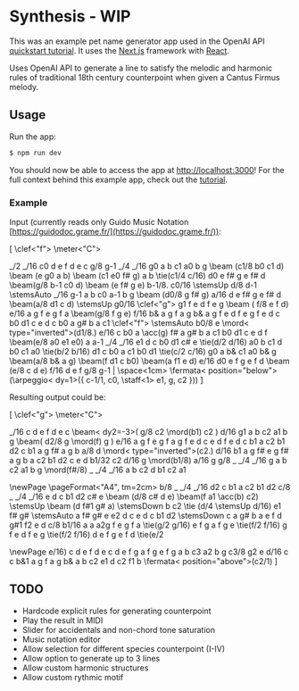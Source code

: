 # Synthesis - WIP

This was an example pet name generator app used in the OpenAI API [quickstart tutorial](https://platform.openai.com/docs/quickstart). It uses the [Next.js](https://nextjs.org/) framework with [React](https://reactjs.org/).

Uses OpenAI API to generate a line to satisfy the melodic and harmonic rules of traditional 18th century counterpoint when given a Cantus Firmus melody.

## Usage

Run the app:

   ```bash
   $ npm run dev
   ```

You should now be able to access the app at [http://localhost:3000](http://localhost:3000)! For the full context behind this example app, check out the [tutorial](https://platform.openai.com/docs/quickstart).

### Example

Input (currently reads only Guido Music Notation [https://guidodoc.grame.fr/](https://guidodoc.grame.fr/)):

[
  \clef<"f"> \meter<"C"> 

  _/2 _/16 c0 d e f d e c
  g/8 g-1 _/4 _/16 g0 a b c1 a0 b g
  \beam (c1/8 b0 c1 d) \beam (e g0 a b)
  \beam (c1 e0 f# g) a b \tie(c1/4
  c/16) d0 e f# g e f# d \beam(g/8 b-1 c0 d)
  \beam (e f# g e) b-1/8. c0/16 \stemsUp d/8 d-1 \stemsAuto
  _/16 g-1 a b c0 a-1 b g \beam (d0/8 g f# g)
  a/16 d e f# g e f# d \beam(a/8 d1 c d)
  \stemsUp g0/16 \clef<"g"> g1 f e d f e g \beam ( f/8 e f d)
  e/16 a g f e g f a \beam(g/8 f g e)
  f/16 b& a g f a g b& a g f e d f e g
  f e d c b0 d1 c e d c b0 a g# b a c1 \clef<"f"> \stemsAuto
  b0/8 e \mord< type="inverted">(d1/8.) e/16 c b0 a \acc(g) f# a g# b
  a c1 b0 d1 c e d f \beam(e/8 a0 e1 e0)
  a a-1 _/4 _/16 e1 d c b0 d1 c# e 
  \tie(d/2 d/16) a0 b c1 d b0 c1 a0
  \tie(b/2 b/16) d1 c b0 a c1 b0 d1 
  \tie(c/2 c/16) g0 a b& c1 a0 b& g
  \beam(a/8 b& a g) \beam(f d1 c b0)
  \beam(a f1 e d) e/16 d0 e f g e f d
  \beam (e/8 c d e) f/16 d e f g/8 g-1 |
  \space<1cm> 
  \fermata< position="below">(\arpeggio< dy=1>({ c-1/1, c0, \staff<1> e1, g, c2 }))
]

Resulting output could be:

[
  \clef<"g"> \meter<"C"> 

  _/16 c d e f d e c \beam< dy2=-3>( g/8 c2 \mord(b1) c2 )
  d/16 g1 a b c2 a1 b g  \beam( d2/8 g \mord(f) g )
  e/16 a g f e g f a g f e d c e d f
  e d c b1 a c2 b1 d2 c b1 a g f# a g b
  a/8 d \mord< type="inverted">(c2.) d/16 b1 a g f# e g f# a
  g b a c2 b1 d2 c e d b1/32 c2 d/16 g \mord(b1/8) a/16 g 
  g/8 _ _/4 _/16 g a b c2 a1 b g 
  \mord(f#/8) _ _/4 _/16 a b c2 d b1 c2 a1

  \newPage
  \pageFormat<"A4", tm=2cm>
  b/8 _ _/4 _/16 d2 c b1 a c2 b1 d2 
  c/8 _ _/4 _/16  e d c b1 d2 c# e
  \beam (d/8 c# d e) \beam(f a1 \acc(b) c2)
  \stemsUp \beam (d f#1 g# a) \stemsDown b c2 \tie (d/4
  \stemsUp d/16)  e1 f# g# \stemsAuto a f# g# e e2 d c e d c b1 d2
  \stemsDown c a g# b a e f d g#1 f2 e d c/8 b1/16 a
  a a2g f e g f a \tie(g/2
  g/16) e f g a f g e \tie(f/2
  f/16) g f e d f e g \tie(f/2
  f/16) d e f g e f d \tie(e/2

  \newPage
  e/16) c d e f d e c d e f g a f g e
  f g a b c3 a2 b g c3/8 g2 e d/16 c
  c b&1 a g f a g b& a b c2 e1 d c2 f1 b 
  \fermata< position="above">(c2/1)
]

## TODO
* Hardcode explicit rules for generating counterpoint
* Play the result in MIDI
* Slider for accidentals and non-chord tone saturation
* Music notation editor
* Allow selection for different species counterpoint (I-IV)
* Allow option to generate up to 3 lines
* Allow custom harmonic structures
* Allow custom rythmic motif